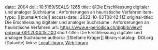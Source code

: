 date:: 2004
doi:: 10.5169/SEALS-1265
title:: @Die Erschliessung digitaler und analoger Suchräume  : Anforderungen an heuristische Verfahren
item-type:: [[journalArticle]]
access-date:: 2022-10-03T08:42:11Z
original-title:: Die Erschliessung digitaler und analoger Suchräume  : Anforderungen an heuristische Verfahren
url:: https://www.e-periodica.ch/digbib/view?pid=gui-001:2004:15::100
short-title:: Die Erschliessung digitaler und analoger Suchräume
authors:: [[Stefanie Krüger]]
library-catalog:: DOI.org (Datacite)
links:: [Local library](zotero://select/groups/2386895/items/U87GYGHB), [Web library](https://www.zotero.org/groups/2386895/items/U87GYGHB)
